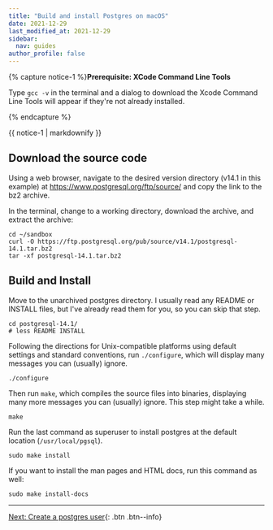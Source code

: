 ```yaml
---
title: "Build and install Postgres on macOS"
date: 2021-12-29
last_modified_at: 2021-12-29
sidebar:
  nav: guides
author_profile: false
---
```


{% capture notice-1 %}**Prerequisite: XCode Command Line Tools**

Type `gcc -v` in the terminal and a dialog to download the Xcode Command Line Tools will appear if they're not already installed.

{% endcapture %}<div class="notice">{{ notice-1 | markdownify }}</div>

## Download the source code

Using a web browser, navigate to the desired version directory (v14.1 in this example) at https://www.postgresql.org/ftp/source/ and copy the link to the bz2 archive.

In the terminal, change to a working directory, download the archive, and extract the archive:

```
cd ~/sandbox
curl -O https://ftp.postgresql.org/pub/source/v14.1/postgresql-14.1.tar.bz2
tar -xf postgresql-14.1.tar.bz2
```

## Build and Install

Move to the unarchived postgres directory. I usually read any README or INSTALL files, but I've already read them for you, so you can skip that step.

```
cd postgresql-14.1/
# less README INSTALL
```

Following the directions for Unix-compatible platforms using default settings and standard conventions, run `./configure`, which will display many messages you can (usually) ignore.

```
./configure
```

Then run `make`, which compiles the source files into binaries, displaying many more messages you can (usually) ignore. This step might take a while.

```
make
```

Run the last command as superuser to install postgres at the default location (`/usr/local/pgsql`).

```
sudo make install
```

If you want to install the man pages and HTML docs, run this command as well:

```
sudo make install-docs
```

---
[Next: Create a postgres user](create-postgres-user.md){: .btn .btn--info}
